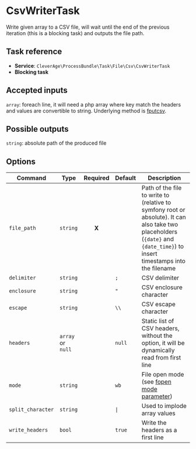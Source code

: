 CsvWriterTask
=============

Write given array to a CSV file, will wait until the end of the previous iteration (this is a blocking task) and outputs
the file path.

Task reference
--------------

* **Service**: `CleverAge\ProcessBundle\Task\File\Csv\CsvWriterTask`
* **Blocking task**

Accepted inputs
---------------

`array`: foreach line, it will need a php array where key match the headers and values are convertible to string.
Underlying method is [fputcsv](https://secure.php.net/manual/en/function.fputcsv.php).

Possible outputs
----------------

`string`: absolute path of the produced file

Options
-------

| Command | Type | Required | Default | Description |
| ------- | ---- | :------: | ------- | ----------- |
| `file_path` | `string` | **X** |  | Path of the file to write to (relative to symfony root or absolute). It can also take two placeholders (`{date}` and `{date_time}`) to insert timestamps into the filename |
| `delimiter` | `string` |  | `;` | CSV delimiter |
| `enclosure` | `string` |  | `"` | CSV enclosure character |
| `escape` | `string` |  | `\\` | CSV escape character |
| `headers` | `array` or `null` |  | `null` | Static list of CSV headers, without the option, it will be dynamically read from first line |
| `mode` | `string` |  | `wb` | File open mode (see [fopen mode parameter](https://secure.php.net/manual/en/function.fopen.php)) |
| `split_character` | `string` |  | `\|` | Used to implode array values |
| `write_headers` | `bool` |  | `true` | Write the headers as a first line |
